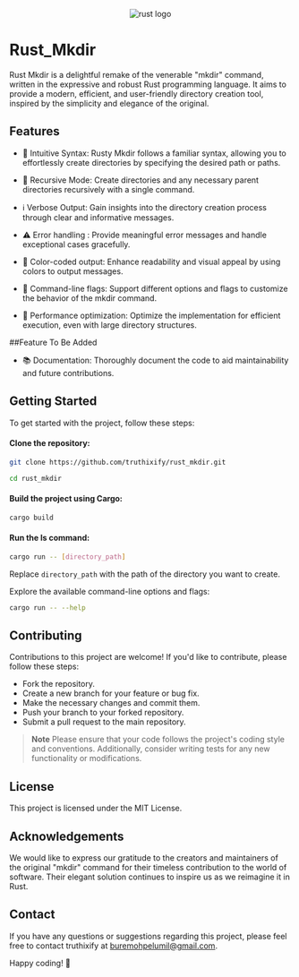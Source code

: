 <p align="center">
<img src="https://www.rust-lang.org/static/images/rust-logo-blk.svg" alt="rust logo">
</p>

# Rust_Mkdir

Rust Mkdir is a delightful remake of the venerable "mkdir" command, written in the expressive and robust Rust programming language. It aims to provide a modern, efficient, and user-friendly directory creation tool, inspired by the simplicity and elegance of the original.

## Features

- 📂 Intuitive Syntax: Rusty Mkdir follows a familiar syntax, allowing you to effortlessly create directories by specifying the desired path or paths.

- 🔁 Recursive Mode: Create directories and any necessary parent directories recursively with a single command.

- ℹ️ Verbose Output: Gain insights into the directory creation process through clear and informative messages.

- ⚠️ Error handling : Provide meaningful error messages and handle exceptional cases gracefully.

- 🎨 Color-coded output: Enhance readability and visual appeal by using colors to output messages.

- 🏁 Command-line flags: Support different options and flags to customize the behavior of the mkdir command.

- 🚀 Performance optimization: Optimize the implementation for efficient execution, even with large directory structures.

##Feature To Be Added
- 📚️ Documentation: Thoroughly document the code to aid maintainability and future contributions.

## Getting Started

To get started with the project, follow these steps:

#### Clone the repository:

```bash
git clone https://github.com/truthixify/rust_mkdir.git

cd rust_mkdir
```

#### Build the project using Cargo:

```bash
cargo build
```

#### Run the ls command:

```bash
cargo run -- [directory_path]
```

Replace `directory_path` with the path of the directory you want to create.

Explore the available command-line options and flags:

```bash
cargo run -- --help
```

## Contributing

Contributions to this project are welcome! If you'd like to contribute, please follow these steps:

- Fork the repository.
- Create a new branch for your feature or bug fix.
- Make the necessary changes and commit them.
- Push your branch to your forked repository.
- Submit a pull request to the main repository.

> **Note**
> Please ensure that your code follows the project's coding style and conventions. Additionally, consider writing tests for any new functionality or modifications.

## License

This project is licensed under the MIT License.

## Acknowledgements

We would like to express our gratitude to the creators and maintainers of the original "mkdir" command for their timeless contribution to the world of software. Their elegant solution continues to inspire us as we reimagine it in Rust.

## Contact

If you have any questions or suggestions regarding this project, please feel free to contact truthixify at <a>buremohpelumil@gmail.com</a>.

Happy coding! 🚀
